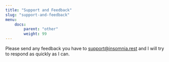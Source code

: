 ```yaml
---
title: "Support and Feedback"
slug: "support-and-feedback"
menu:
    docs:
        parent: "other"
        weight: 99
---
```


Please send any feedback you have to [support@insomnia.rest](mailto:support@insomnia.rest) and I
will try to respond as quickly as I can.
